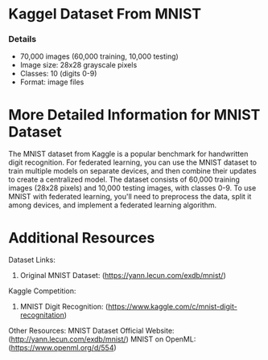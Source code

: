 # Kaggel Dataset From MNIST

### Details
- 70,000 images (60,000 training, 10,000 testing)
- Image size: 28x28 grayscale pixels
- Classes: 10 (digits 0-9)
- Format: image files


# More Detailed Information for MNIST Dataset
The MNIST dataset from Kaggle is a popular benchmark for handwritten digit recognition. For federated learning, you can use the MNIST dataset to train multiple models on separate devices, and then combine their updates to create a centralized model. The dataset consists of 60,000 training images (28x28 pixels) and 10,000 testing images, with classes 0-9. To use MNIST with federated learning, you'll need to preprocess the data, split it among devices, and implement a federated learning algorithm.

# Additional Resources
Dataset Links:

1. Original MNIST Dataset: (https://yann.lecun.com/exdb/mnist/)

Kaggle Competition:
1. MNIST Digit Recognition: (https://www.kaggle.com/c/mnist-digit-recognitation)


Other Resources:
MNIST Dataset Official Website: (http://yann.lecun.com/exdb/mnist/)
MNIST on OpenML: (https://www.openml.org/d/554)